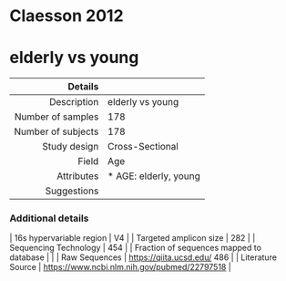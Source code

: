 # Claesson 2012

# elderly vs young


| Details        |             |
| -------------: |-------------|
| Description      | elderly vs young |
| Number of samples     | 178      |
| Number of subjects | 178      |
| Study design | Cross-Sectional |
| Field | Age|
| Attributes | * AGE: elderly, young |
| Suggestions | 

### Additional details

| 16s hypervariable region | V4 |
| Targeted amplicon size | 282 |
| Sequencing Technology | 454 |
| Fraction of sequences mapped to database |  |
| Raw Sequences | https://qiita.ucsd.edu/ 486 |
| Literature Source | https://www.ncbi.nlm.nih.gov/pubmed/22797518 |
